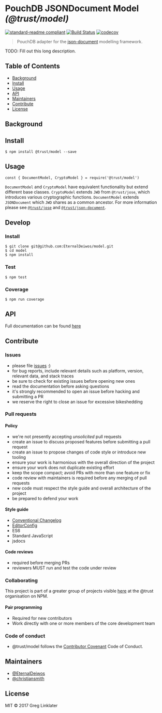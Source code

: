 # PouchDB JSONDocument Model _(@trust/model)_

[![standard-readme compliant](https://img.shields.io/badge/readme%20style-standard-brightgreen.svg?style=flat-square)](https://github.com/RichardLitt/standard-readme)
[![Build Status](https://travis-ci.org/EternalDeiwos/model.svg?branch=master)](https://travis-ci.org/EternalDeiwos/model)
[![codecov](https://codecov.io/gh/EternalDeiwos/model/branch/master/graph/badge.svg)](https://codecov.io/gh/EternalDeiwos/model)

>  PouchDB adapter for the [json-document](https://www.npmjs.com/package/@trust/json-document) modelling framework.

TODO: Fill out this long description.

## Table of Contents

- [Background](#background)
- [Install](#install)
- [Usage](#usage)
- [API](#api)
- [Maintainers](#maintainers)
- [Contribute](#contribute)
- [License](#license)

## Background

## Install

```
$ npm install @trust/model --save
```

## Usage

```
const { DocumentModel, CryptoModel } = require('@trust/model')
```

`DocumentModel` and `CryptoModel` have equivalent functionality but extend different base classes. `CryptoModel` extends `JWD` from `@trust/jose`, which introduces various cryptographic functions. `DocumentModel` extends `JSONDocument` which `JWD` shares as a common ancestor. For more information please see [`@trust/jose`](https://github.com/anvilresearch/jose) and [`@trust/json-document`](https://github.com/anvilresearch/json-document).

## Develop

### Install

```
$ git clone git@github.com:EternalDeiwos/model.git
$ cd model
$ npm install
```

### Test

```
$ npm test
```

### Coverage

```
$ npm run coverage
```

## API

Full documentation can be found [here](https://eternaldeiwos.github.io/model)

## Contribute

### Issues

* please file [issues](https://github.com/EternalDeiwos/model/issues) :)
* for bug reports, include relevant details such as platform, version, relevant data, and stack traces
* be sure to check for existing issues before opening new ones
* read the documentation before asking questions
* it's strongly recommended to open an issue before hacking and submitting a PR
* we reserve the right to close an issue for excessive bikeshedding

### Pull requests

#### Policy

* we're not presently accepting *unsolicited* pull requests
* create an issue to discuss proposed features before submitting a pull request
* create an issue to propose changes of code style or introduce new tooling
* ensure your work is harmonious with the overall direction of the project
* ensure your work does not duplicate existing effort
* keep the scope compact; avoid PRs with more than one feature or fix
* code review with maintainers is required before any merging of pull requests
* new code must respect the style guide and overall architecture of the project
* be prepared to defend your work

#### Style guide

* [Conventional Changelog](https://github.com/bcoe/conventional-changelog-standard/blob/master/convention.md)
* [EditorConfig](http://editorconfig.org)
* ES6
* Standard JavaScript
* jsdocs

#### Code reviews

* required before merging PRs
* reviewers MUST run and test the code under review

### Collaborating

This project is part of a greater group of projects visible [here](https://www.npmjs.com/org/trust) at the @trust organisation on NPM.

#### Pair programming

* Required for new contributors
* Work directly with one or more members of the core development team

### Code of conduct

* @trust/model follows the [Contributor Covenant](http://contributor-covenant.org/version/1/3/0/) Code of Conduct.

## Maintainers

* [@EternalDeiwos](https://github.com/EternalDeiwos)
* [@christiansmith](https://github.com/christiansmith)

## License

MIT © 2017 Greg Linklater
